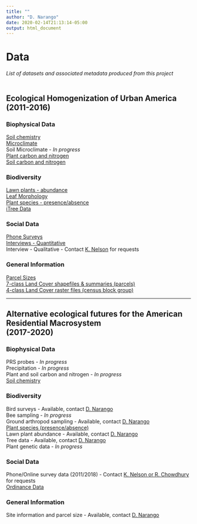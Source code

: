 ```yaml
---
title: ""
author: "D. Narango"
date: 2020-02-14T21:13:14-05:00
output: html_document
---
```


# **Data**
*List of datasets and associated metadata produced from this project*  
<br>  

## **Ecological Homogenization of Urban America (2011-2016)**
### **Biophysical Data**  
[Soil chemistry](https://portal.edirepository.org/nis/mapbrowse?scope=edi&identifier=306&revision=2)   
[Microclimate](https://sustainability.asu.edu/caplter/data/view/msb-cap.625.1/)  
Soil Microclimate - <i>In progress</i>   
[Plant carbon and nitrogen](https://portal.edirepository.org/nis/mapbrowse?scope=edi&identifier=259&revision=1)  
[Soil carbon and nitrogen](https://portal.edirepository.org/nis/mapbrowse?scope=edi&identifier=258&revision=1)


### **Biodiversity**
[Lawn plants - abundance](https://portal.edirepository.org/nis/mapbrowse?scope=edi&identifier=260&revision=1)   
[Leaf Morphology](https://portal.edirepository.org/nis/mapbrowse?scope=edi&identifier=375&revision=2)  
[Plant species - presence/absence](https://portal.edirepository.org/nis/mapbrowse?scope=edi&identifier=307&revision=1)  
[iTree Data](https://portal.edirepository.org/nis/mapbrowse?scope=edi&identifier=376&revision=1)  

### **Social Data**
[Phone Surveys](https://portal.lternet.edu/nis/mapbrowse?packageid=knb-lter-bes.4000.180)  
[Interviews - Quantitative](https://portal.edirepository.org/nis/mapbrowse?scope=edi&identifier=305&revision=1)  
Interview - Qualitative - Contact [K. Nelson](/American-Residential-Macrosystems/people/people_list/) for requests


### **General Information**
[Parcel Sizes](https://portal.lternet.edu/nis/mapbrowse?packageid=knb-lter-bes.4100.110)  
[7-class Land Cover shapefiles & summaries (parcels)](https://portal.edirepository.org/nis/mapbrowse?scope=edi&identifier=308&revision=1)   
[4-class Land Cover raster files (census block group)](https://portal.edirepository.org/nis/mapbrowse?scope=edi&identifier=308&revision=1)

---

## **Alternative ecological futures for the American Residential Macrosystem<br>(2017-2020)**  


### **Biophysical Data**
PRS probes  - <i>In progress</i>   
Precipitation  - <i>In progress</i>  
Plant and soil carbon and nitrogen  - <i>In progress</i>   
[Soil chemistry](https://portal.edirepository.org/nis/mapbrowse?scope=edi&identifier=374&revision=2)  

### **Biodiversity**
Bird surveys - Available, contact [D. Narango](email:dnarango@gmail.com)  
Bee sampling - <i>In progress</i>   
Ground arthropod sampling  - Available, contact [D. Narango](email:dnarango@gmail.com)  
[Plant species (presence/absence)](https://portal.edirepository.org/nis/mapbrowse?scope=edi&identifier=309&revision=1)  
Lawn plant abundance  - Available, contact [D. Narango](email:dnarango@gmail.com)  
Tree data - Available, contact [D. Narango](email:dnarango@gmail.com)  
Plant genetic data - <i>In progress</i> 

### **Social Data**
Phone/Online survey data (2011/2018) - Contact [K. Nelson or R. Chowdhury](/American-Residential-Macrosystems/people/people_list/) for requests  
[Ordinance Data](https://portal.edirepository.org/nis/mapbrowse?scope=edi&identifier=447&revision=3)  

### **General Information**
Site information and parcel size - Available, contact [D. Narango](email:dnarango@gmail.com)  

